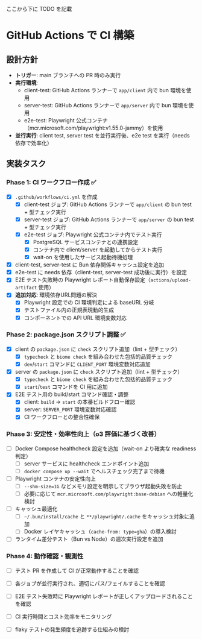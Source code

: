 ここから下に TODO を記載

# GitHub Actions で CI 構築

## 設計方針
- **トリガー**: main ブランチへの PR 時のみ実行
- **実行環境**: 
  - client-test: GitHub Actions ランナーで `app/client` 内で bun 環境を使用
  - server-test: GitHub Actions ランナーで `app/server` 内で bun 環境を使用
  - e2e-test: Playwright 公式コンテナ（mcr.microsoft.com/playwright:v1.55.0-jammy）を使用
- **並行実行**: client test, server test を並行実行後、e2e test を実行（needs 依存で効率化）

## 実装タスク

### Phase 1: CI ワークフロー作成 ✅
- [x] `.github/workflows/ci.yml` を作成
  - [x] client-test ジョブ: GitHub Actions ランナーで `app/client` の bun test + 型チェック実行
  - [x] server-test ジョブ: GitHub Actions ランナーで `app/server` の bun test + 型チェック実行  
  - [x] e2e-test ジョブ: Playwright 公式コンテナ内でテスト実行
    - [x] PostgreSQL サービスコンテナとの連携設定
    - [x] コンテナ内で client/server を起動してからテスト実行
    - [x] wait-on を使用したサービス起動待機処理
- [x] client-test, server-test に Bun 依存関係キャッシュ設定を追加
- [x] e2e-test に needs 依存（client-test, server-test 成功後に実行）を設定
- [x] E2E テスト失敗時の Playwright レポート自動保存設定（`actions/upload-artifact` 使用）
- [x] **追加対応**: 環境依存URL問題の解決
  - [x] Playwright 設定での CI 環境判定による baseURL 分岐
  - [x] テストファイル内の正規表現動的生成  
  - [x] コンポーネントでの API URL 環境変数対応

### Phase 2: package.json スクリプト調整 ✅
- [x] client の `package.json` に `check` スクリプト追加（lint + 型チェック）
  - [x] `typecheck` と `biome check` を組み合わせた包括的品質チェック
  - [x] `dev`/`start` コマンドに `CLIENT_PORT` 環境変数対応追加
- [x] server の `package.json` に `check` スクリプト追加（lint + 型チェック）
  - [x] `typecheck` と `biome check` を組み合わせた包括的品質チェック  
  - [x] `start`/`test` コマンドを CI 用に追加
- [x] E2E テスト用の build/start コマンド確認・調整
  - [x] client: `build` → `start` の本番ビルドフロー確認
  - [x] server: `SERVER_PORT` 環境変数対応確認
  - [x] CI ワークフローとの整合性確保

### Phase 3: 安定性・効率性向上（o3 評価に基づく改善）
- [ ] Docker Compose healthcheck 設定を追加（wait-on より確実な readiness 判定）
  - [ ] server サービスに healthcheck エンドポイント追加
  - [ ] `docker compose up --wait` でヘルスチェック完了まで待機
- [ ] Playwright コンテナの安定性向上
  - [ ] `--shm-size=1G` などメモリ設定を明示してブラウザ起動失敗を防止
  - [ ] 必要に応じて `mcr.microsoft.com/playwright:base-debian` への軽量化検討
- [ ] キャッシュ最適化
  - [ ] `~/.bun/install/cache` と `**/playwright/.cache` をキャッシュ対象に追加
  - [ ] Docker レイヤキャッシュ（`cache-from: type=gha`）の導入検討
- [ ] ランタイム差分テスト（Bun vs Node）の週次実行設定を追加

### Phase 4: 動作確認・観測性
- [ ] テスト PR を作成して CI が正常動作することを確認
- [ ] 各ジョブが並行実行され、適切にパス/フェイルすることを確認  
- [ ] E2E テスト失敗時に Playwright レポートが正しくアップロードされることを確認
- [ ] CI 実行時間とコスト効率をモニタリング
- [ ] flaky テストの発生頻度を追跡する仕組みの検討

